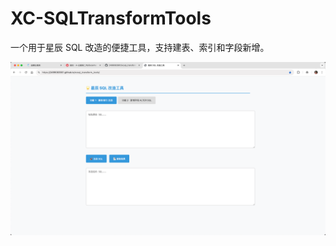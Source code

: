 # XC-SQLTransformTools

一个用于星辰 SQL 改造的便捷工具，支持建表、索引和字段新增。

![image-20250529100958222.png](image/image-20250529100958222.png)
